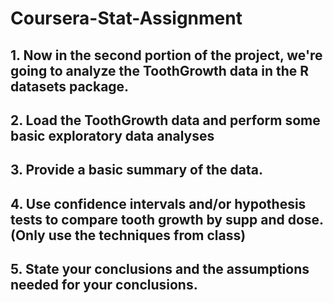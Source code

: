 # Coursera-Stat-Assignment

## 1. Now in the second portion of the project, we're going to analyze the ToothGrowth data in the R datasets package.
## 2. Load the ToothGrowth data and perform some basic exploratory data analyses
## 3. Provide a basic summary of the data.
## 4. Use confidence intervals and/or hypothesis tests to compare tooth growth by supp and dose. (Only use the techniques from class)
## 5. State your conclusions and the assumptions needed for your conclusions.
